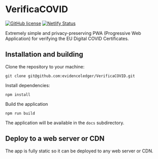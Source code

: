 # VerificaCOVID

[![GitHub license](https://img.shields.io/badge/license-Apache%202.0-blue.svg)](https://github.com/evidenceledger/VerificaCOVID/blob/main/LICENSE)
[![Netlify Status](https://api.netlify.com/api/v1/badges/a6e47840-b04f-4b44-8939-fc6d14c41f34/deploy-status)](https://app.netlify.com/sites/verificacovid/deploys)

Extremely simple and privacy-preserving PWA (Progressive Web Application) for verifying the EU Digital COVID Certificates.

## Installation and building

Clone the repository to your machine:

    git clone git@github.com:evidenceledger/VerificaCOVID.git

Install dependencies:

    npm install

Build the application

    npm run build

The application will be available in the `docs` subdirectory.

## Deploy to a web server or CDN

The app is fully static so it can be deployed to any web server or CDN.